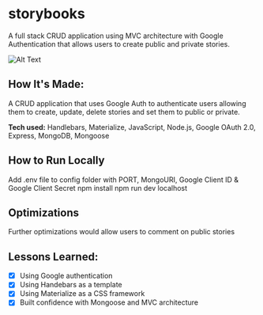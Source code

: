 # storybooks

A full stack CRUD application using MVC architecture with Google Authentication that allows users to create public and private stories.

![Alt Text](https://i.ibb.co/9T7CzPh/Screenshot-2022-11-01-at-13-54-40.png)

## How It's Made:

A CRUD application that uses Google Auth to authenticate users allowing them to create, update, delete stories and set them to public or private. 

**Tech used:** Handlebars, Materialize, JavaScript, Node.js, Google OAuth 2.0, Express, MongoDB, Mongoose

## How to Run Locally

Add .env file to config folder with PORT, MongoURI, Google Client ID & Google Client Secret
npm install
npm run dev
localhost

## Optimizations

Further optimizations would allow users to comment on public stories


## Lessons Learned:

- [x] Using Google authentication
- [x] Using Handebars as a template
- [x] Using Materialize as a CSS framework
- [x] Built confidence with Mongoose and MVC architecture
